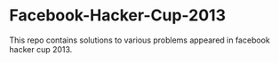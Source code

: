Facebook-Hacker-Cup-2013
========================

This repo contains solutions to various problems appeared in facebook hacker cup 2013. 
